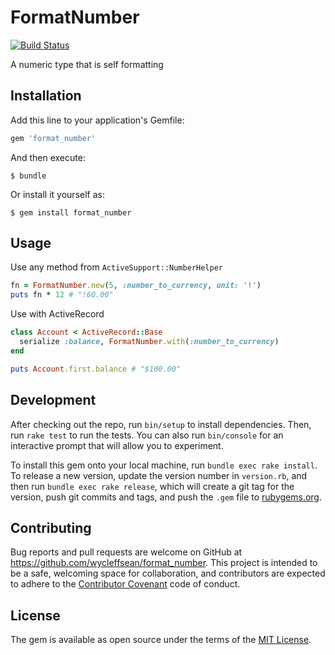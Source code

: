 # FormatNumber

[![Build Status](https://travis-ci.org/wycleffsean/format_number.svg?branch=master)](https://travis-ci.org/wycleffsean/format_number)

A numeric type that is self formatting

## Installation

Add this line to your application's Gemfile:

```ruby
gem 'format_number'
```

And then execute:

    $ bundle

Or install it yourself as:

    $ gem install format_number

## Usage

Use any method from `ActiveSupport::NumberHelper`

```ruby
fn = FormatNumber.new(5, :number_to_currency, unit: '!')
puts fn * 12 # "!60.00"
```

Use with ActiveRecord

```ruby
class Account < ActiveRecord::Base
  serialize :balance, FormatNumber.with(:number_to_currency)
end

puts Account.first.balance # "$100.00"
```

## Development

After checking out the repo, run `bin/setup` to install dependencies. Then, run `rake test` to run the tests. You can also run `bin/console` for an interactive prompt that will allow you to experiment.

To install this gem onto your local machine, run `bundle exec rake install`. To release a new version, update the version number in `version.rb`, and then run `bundle exec rake release`, which will create a git tag for the version, push git commits and tags, and push the `.gem` file to [rubygems.org](https://rubygems.org).

## Contributing

Bug reports and pull requests are welcome on GitHub at https://github.com/wycleffsean/format_number. This project is intended to be a safe, welcoming space for collaboration, and contributors are expected to adhere to the [Contributor Covenant](http://contributor-covenant.org) code of conduct.


## License

The gem is available as open source under the terms of the [MIT License](http://opensource.org/licenses/MIT).

